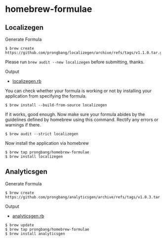 # homebrew-formulae

## Localizegen

Generate Formula

```shell
$ brew create https://github.com/prongbang/localizegen/archive/refs/tags/v1.1.0.tar.gz
```

Please run `brew audit --new localizegen` before submitting, thanks.

Output

- [localizegen.rb](https://github.com/prongbang/homebrew-formulae/blob/master/localizegen.rb)

You can check whether your formula is working or not by installing your application from specifying the formula.

```shell
$ brew install --build-from-source localizegen
```

If it works, good enough. Now make sure your formula abides by the guidelines defined by homebrew using this command. Rectify any errors or warnings if there.

```shell
$ brew audit --strict localizegen
```

Now install the application via homebrew

```shell
$ brew tap prongbang/homebrew-formulae
$ brew install localizegen
```

## Analyticsgen

Generate Formula

```shell
$ brew create https://github.com/prongbang/analyticsgen/archive/refs/tags/v1.0.3.tar.gz
```

Output

- [analyticsgen.rb](https://github.com/prongbang/homebrew-formulae/blob/master/analyticsgen.rb)

```shell
$ brew update
$ brew tap prongbang/homebrew-formulae
$ brew install analyticsgen
```